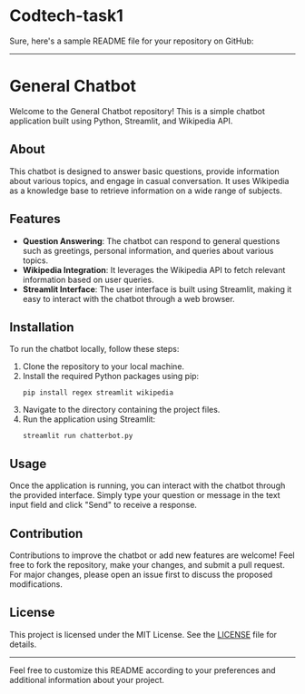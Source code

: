 # Codtech-task1
Sure, here's a sample README file for your repository on GitHub:

---

# General Chatbot

Welcome to the General Chatbot repository! This is a simple chatbot application built using Python, Streamlit, and Wikipedia API.

## About

This chatbot is designed to answer basic questions, provide information about various topics, and engage in casual conversation. It uses Wikipedia as a knowledge base to retrieve information on a wide range of subjects.

## Features

- **Question Answering**: The chatbot can respond to general questions such as greetings, personal information, and queries about various topics.
- **Wikipedia Integration**: It leverages the Wikipedia API to fetch relevant information based on user queries.
- **Streamlit Interface**: The user interface is built using Streamlit, making it easy to interact with the chatbot through a web browser.

## Installation

To run the chatbot locally, follow these steps:

1. Clone the repository to your local machine.
2. Install the required Python packages using pip:
    ```
    pip install regex streamlit wikipedia
    ```
3. Navigate to the directory containing the project files.
4. Run the application using Streamlit:
    ```
    streamlit run chatterbot.py
    ```

## Usage

Once the application is running, you can interact with the chatbot through the provided interface. Simply type your question or message in the text input field and click "Send" to receive a response.

## Contribution

Contributions to improve the chatbot or add new features are welcome! Feel free to fork the repository, make your changes, and submit a pull request. For major changes, please open an issue first to discuss the proposed modifications.

## License

This project is licensed under the MIT License. See the [LICENSE](LICENSE) file for details.

---

Feel free to customize this README according to your preferences and additional information about your project.
